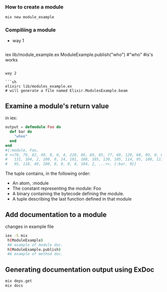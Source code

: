 ### How to create a module

```sh
mix new module_example

```

### Compiliing a module

* way 1

   ```sh
iex lib/module_example.ex
ModuleExample.publish("who")
#"who"
#is's works
   ```

way 2

   ```sh
elixirc lib/modules_example.ex
# will generate a file named Elixir.ModulesExample.beam
   ```

## Examine a module's return value

in iex:

```elixir
output = defmodule Foo do
  def bar do
    "whee"
  end
end
#{:module, Foo,
# <<70, 79, 82, 49, 0, 0, 4, 220, 66, 69, 65, 77, 69, 120, 68, 99, 0, 0, 0, 126,
#   131, 104, 2, 100, 0, 14, 101, 108, 105, 120, 105, 114, 95, 100, 111, 99, 115,
#   95, 118, 49, 108, 0, 0, 0, 4, 104, 2, ...>>, {:bar, 0}}
```

The tuple contains, in the following order:
* An atom, :module
* The constant representing the module: Foo
* A binary containing the bytecode defining the module.
* A tuple describing the last function defined in that module

## Add documentation to a module

changes in example file

```sh
iex -S mix
 h(ModuleExample)
 #A example of module doc.
 h(ModuleExample.publish)
 #A example of method doc.
```

## Generating documentation output using ExDoc

```sh
mix deps.get
mix docs
```

